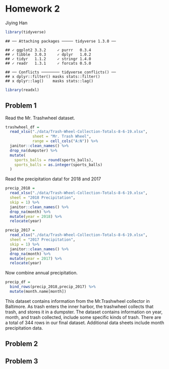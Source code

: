 Homework 2
================
Jiying Han

``` r
library(tidyverse)
```

    ## ── Attaching packages ───── tidyverse 1.3.0 ──

    ## ✓ ggplot2 3.3.2     ✓ purrr   0.3.4
    ## ✓ tibble  3.0.3     ✓ dplyr   1.0.2
    ## ✓ tidyr   1.1.2     ✓ stringr 1.4.0
    ## ✓ readr   1.3.1     ✓ forcats 0.5.0

    ## ── Conflicts ──────── tidyverse_conflicts() ──
    ## x dplyr::filter() masks stats::filter()
    ## x dplyr::lag()    masks stats::lag()

``` r
library(readxl)
```

## Problem 1

Read the Mr. Trashwheel dataset.

``` r
trashwheel_df = 
  read_xlsx("./data/Trash-Wheel-Collection-Totals-8-6-19.xlsx",
            sheet = "Mr. Trash Wheel",
            range = cell_cols("A:N")) %>% 
  janitor::clean_names() %>% 
  drop_na(dumpster) %>% 
  mutate(
    sports_balls = round(sports_balls),
    sports_balls = as.integer(sports_balls)
  )
```

Read the precipitation data\! for 2018 and 2017

``` r
precip_2018 = 
  read_xlsx("./data/Trash-Wheel-Collection-Totals-8-6-19.xlsx",
  sheet = "2018 Precipitation", 
  skip = 1) %>% 
  janitor::clean_names() %>% 
  drop_na(month) %>% 
  mutate(year = 2018) %>% 
  relocate(year)

precip_2017 = 
  read_xlsx("./data/Trash-Wheel-Collection-Totals-8-6-19.xlsx",
  sheet = "2017 Precipitation", 
  skip = 1) %>% 
  janitor::clean_names() %>% 
  drop_na(month) %>% 
  mutate(year = 2017) %>% 
  relocate(year)
```

Now combine annual precipitation.

``` r
precip_df = 
  bind_rows(precip_2018,precip_2017) %>% 
  mutate(month.name[month])
```

This dataset contains information from the Mr.Trashwheel collector in
Baltimore. As trash enters the inner harbor, the trashwheel collects
that trash, and stores it in a dumpster. The dataset contains
information on year, month, and trash collected, include some specific
kinds of trash. There are a total of 344 rows in our final dataset.
Additional data sheets include month precipitation data.

## Problem 2

## Problem 3
